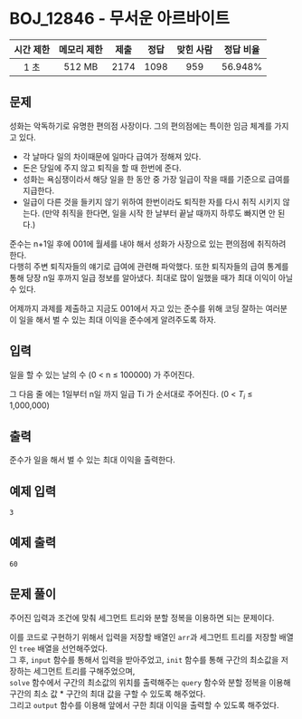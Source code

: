 # BOJ_12846 - 무서운 아르바이트

| 시간 제한 | 메모리 제한 | 제출 | 정답 | 맞힌 사람 | 정답 비율 |
| :-------: | :---------: | :--: | :--: | :-------: | :-------: |
|   1 초    |   512 MB    | 2174 | 1098 |    959    |  56.948%  |

## 문제

성화는 악독하기로 유명한 편의점 사장이다. 그의 편의점에는 특이한 임금 체계를 가지고 있다.

- 각 날마다 일의 차이때문에 일마다 급여가 정해져 있다.
- 돈은 당일에 주지 않고 퇴직을 할 때 한번에 준다.
- 성화는 욕심쟁이라서 해당 일을 한 동안 중 가장 일급이 작을 때를 기준으로 급여를 지급한다.
- 일급이 다른 것을 들키지 않기 위하여 한번이라도 퇴직한 자를 다시 취직 시키지 않는다. (만약 취직을 한다면, 일을 시작 한 날부터 끝날 때까지 하루도 빠지면 안 된다.)

준수는 n+1일 후에 001에 월세를 내야 해서 성화가 사장으로 있는 편의점에 취직하려 한다.  
다행히 주변 퇴직자들의 얘기로 급여에 관련해 파악했다. 또한 퇴직자들의 급여 통계를 통해 당장 n일 후까지 일급 정보를 알아냈다. 최대로 많이 일했을 때가 최대 이익이 아닐 수 있다.

어제까지 과제를 제출하고 지금도 001에서 자고 있는 준수를 위해 코딩 잘하는 여러분이 일을 해서 벌 수 있는 최대 이익을 준수에게 알려주도록 하자.

## 입력

일을 할 수 있는 날의 수 (0 < n ≤ 100000) 가 주어진다.

그 다음 줄 에는 1일부터 n일 까지 일급 Ti 가 순서대로 주어진다. (0 < $T_i$ ≤ 1,000,000)

## 출력

준수가 일을 해서 벌 수 있는 최대 이익을 출력한다.

## 예제 입력

```
3
```

## 예제 출력

```
60
```

## 문제 풀이

주어진 입력과 조건에 맞춰 세그먼트 트리와 분할 정복을 이용하면 되는 문제이다.

이를 코드로 구현하기 위해서 입력을 저장할 배열인 `arr`과 세그먼트 트리를 저장할 배열인 `tree` 배열을 선언해주었다.  
그 후, `input` 함수를 통해서 입력을 받아주었고, `init` 함수를 통해 구간의 최소값을 저장하는 세그먼트 트리를 구해주었으며,  
`solve` 함수에서 구간의 최소값의 위치를 출력해주는 `query` 함수와 분할 정복을 이용해 구간의 최소 값 \* 구간의 최대 값을 구할 수 있도록 해주었다.  
그리고 `output` 함수를 이용해 앞에서 구한 최대 이익을 출력할 수 있도록 해주었다.
